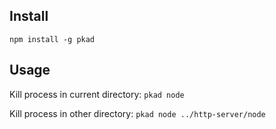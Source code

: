 ## Install
`npm install -g pkad`

## Usage
Kill process in current directory: 
`pkad node`


Kill process in other directory:
`pkad node ../http-server/node`

